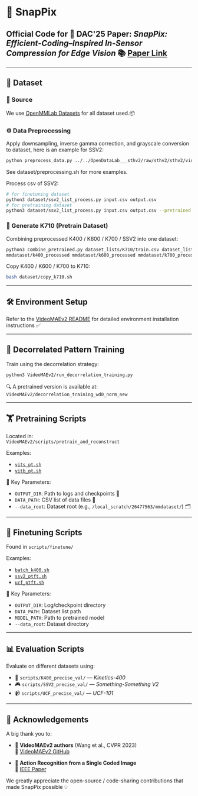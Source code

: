 # 🚀 SnapPix

## **Official Code for** 📄 **DAC'25 Paper:**  *SnapPix: Efficient-Coding–Inspired In-Sensor Compression for Edge Vision*  📚 [Paper Link](https://arxiv.org/abs/2504.04535)  

---

## 📂 Dataset

### 🔗 Source  
We use [OpenMMLab Datasets](https://opendatalab.com/OpenMMLab) for all dataset used.📦

### ⚙️ Data Preprocessing  
Apply downsampling, inverse gamma correction, and grayscale conversion to dataset, here is an example for SSV2:

```bash
python preprocess_data.py ../../OpenDataLab___sthv2/raw/sthv2/sthv2/videos/ ssv2_processed/ --input_format .webm
```
See dataset/preprocessing.sh for more examples.

Process csv of SSV2:
```bash
# for finetuning dataset
python3 dataset/ssv2_list_process.py input.csv output.csv
# for pretraining dataset
python3 dataset/ssv2_list_process.py input.csv output.csv --pretrained
```

### 🧹 Generate K710 (Pretrain Dataset)  
Combining preprocessed K400 / K600 / K700 / SSV2 into one dataset:

```bash
python3 combine_pretrained.py dataset_lists/K710/train.csv dataset_lists/SSV2/train.csv \
mmdataset/k400_processed mmdataset/k600_processed mmdataset/k700_processed mmdataset/ssv2_processed combined_pretrain
```

Copy K400 / K600 / K700 to K710:
```bash
bash dataset/copy_k710.sh
```

---

## 🛠️ Environment Setup

Refer to the [VideoMAEv2 README](https://github.com/OpenGVLab/VideoMAEv2) for detailed environment installation instructions ✅

---

## 🧪 Decorrelated Pattern Training

Train using the decorrelation strategy:

```bash
python3 VideoMAEv2/run_decorrelation_training.py
```

🔍 A pretrained version is available at:  
`VideoMAEv2/decorrelation_training_wd0_norm_new`

---

## 🏋️️ Pretraining Scripts

Located in:  
`VideoMAEv2/scripts/pretrain_and_reconstruct`

Examples:  
- [`vits_pt.sh`](VideoMAEv2/scripts/pretrain_and_reconstruct/vits_pt.sh)  
- [`vitb_pt.sh`](VideoMAEv2/scripts/pretrain_and_reconstruct/vitb_pt.sh)

📌 Key Parameters:
- `OUTPUT_DIR`: Path to logs and checkpoints 📁  
- `DATA_PATH`: CSV list of data files 📄  
- `--data_root`: Dataset root (e.g., `/local_scratch/26477563/mmdataset/`) 🗂️

---

## 🎯 Finetuning Scripts

Found in `scripts/finetune/`

Examples:
- [`batch_k400.sh`](VideoMAEv2/scripts/finetune/batch_k400.sh)  
- [`ssv2_ptft.sh`](VideoMAEv2/scripts/finetune/ssv2_ptft.sh)  
- [`ucf_ptft.sh`](VideoMAEv2/scripts/finetune/ucf_ptft.sh)

🔧 Key Parameters:
- `OUTPUT_DIR`: Log/checkpoint directory  
- `DATA_PATH`: Dataset list path  
- `MODEL_PATH`: Path to pretrained model  
- `--data_root`: Dataset directory

---

## 📊 Evaluation Scripts

Evaluate on different datasets using:

- 📼 `scripts/K400_precise_val/` — *Kinetics-400*  
- 🎮 `scripts/SSV2_precise_val/` — *Something-Something V2*  
- 📹 `scripts/UCF_precise_val/` — *UCF-101*

---

## 🙏 Acknowledgements

A big thank you to:

- 🧠 **VideoMAEv2 authors** (Wang et al., CVPR 2023)  
  🔗 [VideoMAEv2 GitHub](https://github.com/OpenGVLab/VideoMAEv2)

- 🎥 **Action Recognition from a Single Coded Image**  
  📄 [IEEE Paper](https://ieeexplore.ieee.org/document/9105176)

We greatly appreciate the open-source / code-sharing contributions that made SnapPix possible 💡

